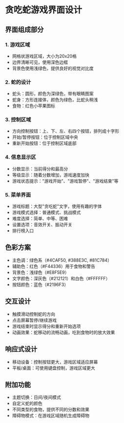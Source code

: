 # 贪吃蛇游戏界面设计

## 界面组成部分

### 1. 游戏区域
- 网格状游戏区域，大小为20x20格
- 边界清晰可见，使用深色边框
- 背景色使用浅绿色，提供良好的视觉对比度

### 2. 蛇的设计
- 蛇头：圆形，颜色为深绿色，带有眼睛图案
- 蛇身：方形连接体，颜色为绿色，比蛇头稍浅
- 食物：红色小苹果图标

### 3. 控制区域
- 方向控制按钮：上、下、左、右四个按钮，排列成十字形
- 开始/暂停按钮：位于控制区域中央
- 重新开始按钮：位于控制区域底部

### 4. 信息显示区
- 分数显示：当前得分和最高分
- 等级显示：随着分数增加，游戏速度加快
- 游戏状态提示："游戏开始"、"游戏暂停"、"游戏结束"等

### 5. 菜单界面
- 游戏标题：大型"贪吃蛇"文字，使用有趣的字体
- 游戏模式选择：普通模式、挑战模式
- 难度选择：简单、中等、困难
- 设置选项：音效开关、振动开关
- 排行榜入口

## 色彩方案
- 主色调：绿色系（#4CAF50, #388E3C, #81C784）
- 辅助色：红色（#F44336）用于食物和警告
- 背景色：浅绿色（#E8F5E9）
- 文字颜色：深灰色（#212121）和白色（#FFFFFF）
- 按钮颜色：蓝色（#2196F3）

## 交互设计
- 触摸滑动控制蛇的方向
- 点击屏幕暂停/继续游戏
- 游戏结束时显示得分和重新开始选项
- 动画效果：蛇移动的流畅动画，吃到食物时的放大效果

## 响应式设计
- 移动设备：控制按钮更大，游戏区域适应屏幕
- 平板/桌面：可使用键盘控制，游戏区域更大

## 附加功能
- 主题切换：日间/夜间模式
- 自定义蛇的颜色
- 不同类型的食物，提供不同的分数和效果
- 障碍物模式：在游戏区域随机生成障碍物
